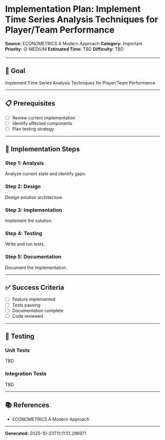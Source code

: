 # Implementation Plan: Implement Time Series Analysis Techniques for Player/Team Performance

**Source:** ECONOMETRICS A Modern Approach
**Category:** Important
**Priority:** 🟡 MEDIUM
**Estimated Time:** TBD
**Difficulty:** TBD

---

## 🎯 Goal

Implement Time Series Analysis Techniques for Player/Team Performance

---

## 📋 Prerequisites

- [ ] Review current implementation
- [ ] Identify affected components
- [ ] Plan testing strategy

---

## 🔧 Implementation Steps

### Step 1: Analysis

Analyze current state and identify gaps.

### Step 2: Design

Design solution architecture.

### Step 3: Implementation

Implement the solution.

### Step 4: Testing

Write and run tests.

### Step 5: Documentation

Document the implementation.

---

## ✅ Success Criteria

- [ ] Feature implemented
- [ ] Tests passing
- [ ] Documentation complete
- [ ] Code reviewed

---

## 🧪 Testing

### Unit Tests

TBD

### Integration Tests

TBD

---

## 📚 References

- ECONOMETRICS A Modern Approach

---

**Generated:** 2025-10-23T11:11:51.296971
